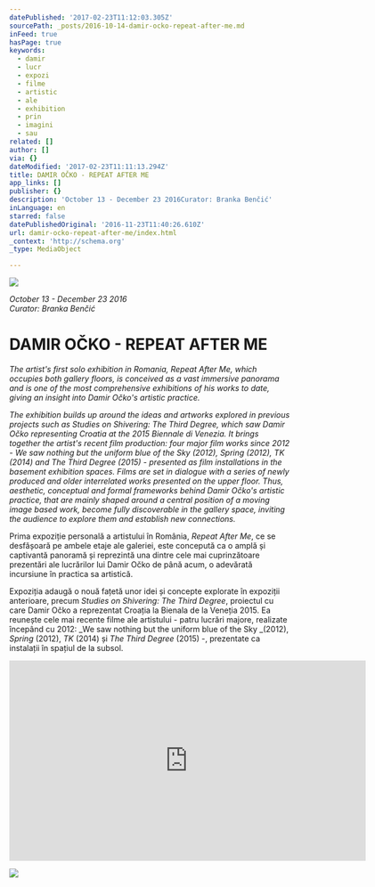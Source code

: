 ```yaml
---
datePublished: '2017-02-23T11:12:03.305Z'
sourcePath: _posts/2016-10-14-damir-ocko-repeat-after-me.md
inFeed: true
hasPage: true
keywords:
  - damir
  - lucr
  - expozi
  - filme
  - artistic
  - ale
  - exhibition
  - prin
  - imagini
  - sau
related: []
author: []
via: {}
dateModified: '2017-02-23T11:11:13.294Z'
title: DAMIR OČKO - REPEAT AFTER ME
app_links: []
publisher: {}
description: 'October 13 - December 23 2016Curator: Branka Benčić'
inLanguage: en
starred: false
datePublishedOriginal: '2016-11-23T11:40:26.610Z'
url: damir-ocko-repeat-after-me/index.html
_context: 'http://schema.org'
_type: MediaObject

---
```

![](https://the-grid-user-content.s3-us-west-2.amazonaws.com/90b3257c-9c70-4ffb-819c-da48d437b1b9.jpg)

_October 13 - December 23 2016_  
_Curator: Branka Benčić_

# DAMIR OČKO - REPEAT AFTER ME

_The artist's first solo exhibition in Romania, Repeat After Me, which occupies both gallery floors, is conceived as a vast immersive panorama and is one of the most comprehensive exhibitions of his works to date, giving an insight into Damir Očko's artistic practice._

_The exhibition builds up around the ideas and artworks explored in previous projects such as Studies on Shivering: The Third Degree, which saw Damir Očko representing Croatia at the 2015 Biennale di Venezia. It brings together the artist's recent film production: four major film works since 2012 - We saw nothing but the uniform blue of the Sky (2012), Spring (2012), TK (2014) and The Third Degree (2015) - presented as film installations in the basement exhibition spaces. Films are set in dialogue with a series of newly produced and older interrelated works presented on the upper floor. Thus, aesthetic, conceptual and formal frameworks behind Damir Očko's artistic practice, that are mainly shaped around a central position of a moving image based work, become fully discoverable in the gallery space, inviting the audience to explore them and establish new connections._

Prima expoziție personală a artistului în România, _Repeat After Me_, ce se desfășoară pe ambele etaje ale galeriei, este concepută ca o amplă și captivantă panoramă și reprezintă una dintre cele mai cuprinzătoare prezentări ale lucrărilor lui Damir Očko de până acum, o adevărată incursiune în practica sa artistică.

Expoziția adaugă o nouă fațetă unor idei și concepte explorate în expoziții anterioare, precum _Studies on Shivering: The Third Degree_, proiectul cu care Damir Očko a reprezentat Croația la Bienala de la Veneția 2015\. Ea reunește cele mai recente filme ale artistului - patru lucrări majore, realizate începând cu 2012: _We saw nothing but the uniform blue of the Sky _(2012), _Spring_ (2012), _TK_ (2014) și _The Third Degree_ (2015) -, prezentate ca instalații în spațiul de la subsol.

<iframe src="https://cdn.embedly.com/widgets/media.html?src=https%3A%2F%2Fwww.youtube.com%2Fembed%2FDlmOip_xgXY%3Ffeature%3Doembed&amp;url=http%3A%2F%2Fwww.youtube.com%2Fwatch%3Fv%3DDlmOip_xgXY&amp;image=https%3A%2F%2Fi.ytimg.com%2Fvi%2FDlmOip_xgXY%2Fhqdefault.jpg&amp;key=b7d04c9b404c499eba89ee7072e1c4f7&amp;type=text%2Fhtml&amp;schema=youtube" width="640" height="360" scrolling="no" frameborder="0" allowfullscreen="" style=""></iframe>

![](https://the-grid-user-content.s3-us-west-2.amazonaws.com/bb3be36f-bd15-400d-b56b-e6ce002269ae.jpg)